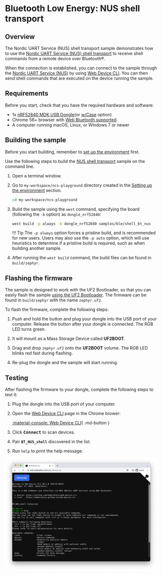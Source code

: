 # Bluetooth Low Energy: NUS shell transport

## Overview

The Nordic UART Service (NUS) shell transport sample demonstrates how to use the [Nordic UART Service (NUS) shell transport] to receive shell commands from a remote device over Bluetooth®.

When the connection is established, you can connect to the sample through the [Nordic UART Service (NUS)] by using [Web Device CLI]. You can then send shell commands that are executed on the device running the sample.

## Requirements

Before you start, check that you have the required hardware and software:

- 1x [nRF52840 MDK USB Dongle](https://makerdiary.com/products/nrf52840-mdk-usb-dongle)(or [w/Case](https://makerdiary.com/products/nrf52840-mdk-usb-dongle-w-case) option)
- Chrome 56+ browser with [Web Bluetooth supported]
- A computer running macOS, Linux, or Windows 7 or newer

## Building the sample

Before you start building, remember to [set up the environment](../../setup.md) first.

Use the following steps to build the [NUS shell transport] sample on the command line.

1. Open a terminal window.

2. Go to `my-workspace/ncs-playground` directory created in the [Setting up the environment](../../setup.md#get-the-code) section.

    ``` bash linenums="1"
    cd my-workspace/ncs-playground
    ```

3. Build the sample using the `west` command, specifying the board (following the `-b` option) as `dongle_nrf52840`:

    ``` bash linenums="1"
    west build -p always -b dongle_nrf52840 samples/ble/shell_bt_nus
    ```

    !!! Tip
        The `-p always` option forces a pristine build, and is recommended for new users. Users may also use the `-p auto` option, which will use heuristics to determine if a pristine build is required, such as when building another sample.

4. After running the `west build` command, the build files can be found in `build/zephyr`.

## Flashing the firmware

The sample is designed to work with the UF2 Bootloader, so that you can easily flash the sample [using the UF2 Bootloader](../../../../programming/uf2boot.md). The firmware can be found in `build/zephyr` with the name `zephyr.uf2`.

To flash the firmware, complete the following steps:

1. Push and hold the button and plug your dongle into the USB port of your computer. Release the button after your dongle is connected. The RGB LED turns green.

2. It will mount as a Mass Storage Device called __UF2BOOT__.

3. Drag and drop `zephyr.uf2` onto the __UF2BOOT__ volume. The RGB LED blinks red fast during flashing.

4. Re-plug the dongle and the sample will start running.

## Testing

After flashing the firmware to your dongle, complete the following steps to test it:

1. Plug the dongle into the USB port of your computer.
2. Open the [Web Device CLI] page in the Chrome brower:

    [:material-console: Web Device CLI](https://wiki.makerdiary.com/web-device-cli/){ .md-button }

3. Click <kbd>**Connect**</kbd> to scan devices.
4. Pair  __`BT_NUS_shell`__ discovered in the list.
5. Run `help` to print the help message.

![](../../../../assets/images/web_device_cli_nus.png)

[Nordic UART Service (NUS) shell transport]: https://developer.nordicsemi.com/nRF_Connect_SDK/doc/latest/nrf/libraries/shell/shell_bt_nus.html#shell-bt-nus-readme
[Nordic UART Service (NUS)]: https://developer.nordicsemi.com/nRF_Connect_SDK/doc/latest/nrf/libraries/bluetooth_services/services/nus.html#nus-service-readme
[Web Device CLI]: https://wiki.makerdiary.com/web-device-cli/
[Web Bluetooth supported]: https://github.com/WebBluetoothCG/web-bluetooth/blob/main/implementation-status.md
[NUS shell transport]: https://github.com/makerdiary/ncs-playground/tree/main/samples/ble/shell_bt_nus